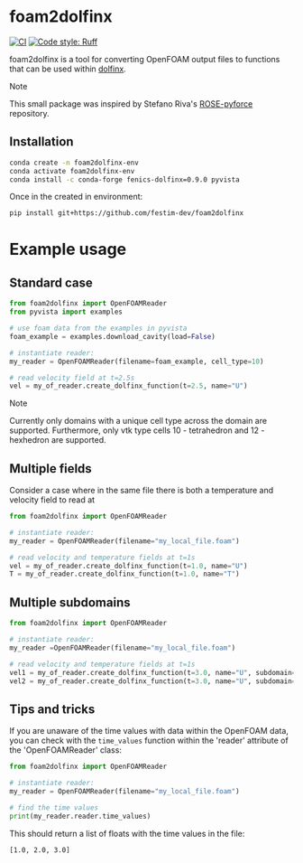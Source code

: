 # foam2dolfinx

[![CI](https://github.com/festim-dev/FESTIM/actions/workflows/ci.yml/badge.svg)](https://github.com/festim-dev/FESTIM/actions/workflows/ci.yml)
[![Code style: Ruff](https://img.shields.io/endpoint?url=https://raw.githubusercontent.com/astral-sh/ruff/main/assets/badge/v2.json)](https://github.com/astral-sh/ruff)

foam2dolfinx is a tool for converting OpenFOAM output files to functions that can be used within [dolfinx](https://github.com/FEniCS/dolfinx).

> [!NOTE]  
> This small package was inspired by Stefano Riva's [ROSE-pyforce](https://github.com/ERMETE-Lab/ROSE-pyforce) repository.

## Installation

```bash
conda create -n foam2dolfinx-env
conda activate foam2dolfinx-env
conda install -c conda-forge fenics-dolfinx=0.9.0 pyvista
```
Once in the created in environment:
```bash
pip install git+https://github.com/festim-dev/foam2dolfinx
```

# Example usage

## Standard case 

```python
from foam2dolfinx import OpenFOAMReader
from pyvista import examples

# use foam data from the examples in pyvista
foam_example = examples.download_cavity(load=False)

# instantiate reader:
my_reader = OpenFOAMReader(filename=foam_example, cell_type=10)

# read velocity field at t=2.5s
vel = my_of_reader.create_dolfinx_function(t=2.5, name="U")
```

> [!NOTE]  
> Currently only domains with a unique cell type across the domain are supported. Furthermore, only vtk type cells 10 - tetrahedron and 12 - hexhedron are supported.

## Multiple fields

Consider a case where in the same file there is both a temperature and velocity field to read at

```python
from foam2dolfinx import OpenFOAMReader

# instantiate reader:
my_reader = OpenFOAMReader(filename="my_local_file.foam")

# read velocity and temperature fields at t=1s
vel = my_of_reader.create_dolfinx_function(t=1.0, name="U")
T = my_of_reader.create_dolfinx_function(t=1.0, name="T")
```

## Multiple subdomains
```python
from foam2dolfinx import OpenFOAMReader

# instantiate reader:
my_reader =OpenFOAMReader(filename="my_local_file.foam")

# read velocity and temperature fields at t=1s
vel1 = my_of_reader.create_dolfinx_function(t=3.0, name="U", subdomain="sub1")
vel2 = my_of_reader.create_dolfinx_function(t=3.0, name="U", subdomain="sub2")
```

## Tips and tricks

If you are unaware of the time values with data within the OpenFOAM data, you can check with the `time_values` function within the 'reader' attribute of the 'OpenFOAMReader' class:

```python
from foam2dolfinx import OpenFOAMReader

# instantiate reader:
my_reader = OpenFOAMReader(filename="my_local_file.foam")

# find the time values
print(my_reader.reader.time_values)
```
This should return a list of floats with the time values in the file:
```
[1.0, 2.0, 3.0]
```
